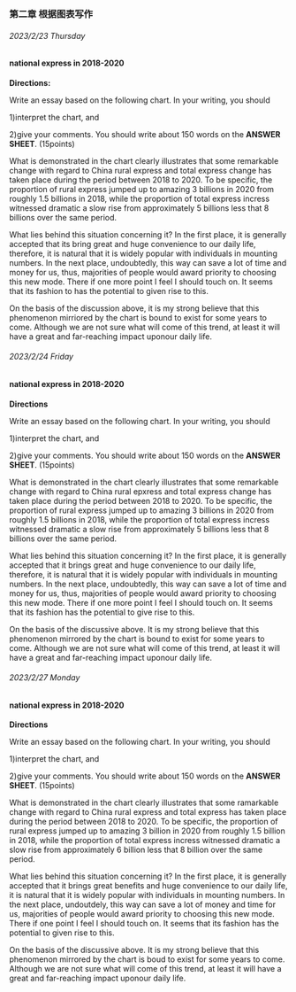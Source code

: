 ### 第二章 根据图表写作



###### 2023/2/23 Thursday

#### national express in 2018-2020

 **Directions:**

Write an essay based on the following chart. In your writing, you should

1)interpret the chart, and

2)give your comments.
 You should write about 150 words on the **ANSWER SHEET**. (15points)



What is demonstrated in the chart clearly illustrates that some remarkable change with regard to China rural express and total express change has taken place during the period between 2018 to 2020. To be specific, the proportion of rural express jumped up to amazing 3 billions in 2020 from roughly 1.5 billions in 2018, while the proportion of total express incress witnessed dramatic a slow rise from approximately 5 billions less that 8 billions over the same period.

What lies behind this situation concerning it? In the first place, it is generally accepted that its bring great and huge convenience to our daily life, therefore, it is natural that it is widely popular with individuals in mounting numbers. In the next place, undoubtedly, this way can save a lot of time and money for us, thus, majorities of people would award priority to choosing this new mode. There if one more point I feel I should touch on. It seems that its fashion to has the potential to given rise to this.

On the basis of the discussion above, it is my strong believe that this phenomenon mirriored by the chart is bound to exist for some years to come. Although we are not sure what will come of this trend, at least it will have a great and far-reaching impact uponour daily life.



###### 2023/2/24 Friday

#### national express in 2018-2020

**Directions**

Write an essay based on the following chart. In your writing, you should

1)interpret the chart, and

2)give your comments.
 You should write about 150 words on the **ANSWER SHEET**. (15points)



What is demonstrated in the chart clearly illustrates that some remarkable change with regard to China rural epxress and total express change has taken place during the period between 2018 to 2020. To be specific, the proportion of rural express jumped up to amazing 3 billions in 2020 from roughly 1.5 billions in 2018, while the proportion of total express incress witnessed dramatic a slow rise from approximately 5 billions less that 8 billions over the same period.

What lies behind this situation concerning it? In the first place, it is generally accepted that it brings great and huge convenience to our daily life, therefore, it is natural that it is widely popular with individuals in mounting numbers. In the next place, undoubtedly, this way can save a lot of time and money for us, thus, majorities of people would award priority to choosing this new mode. There if one more point I feel I should touch on. It seems that its fashion has the potential to give rise to this.

On the basis of the discussive above. It is my strong believe that this phenomenon mirrored by the chart is bound to exist for some years to come. Although we are not sure what will come of this trend, at least it will have a great and far-reaching impact uponour daily life.



###### 2023/2/27 Monday

#### national express in 2018-2020

**Directions**

Write an essay based on the following chart. In your writing, you should

1)interpret the chart, and

2)give your comments.
 You should write about 150 words on the **ANSWER SHEET**. (15points)



What is demonstrated in the chart clearly illustrates that some ramarkable change with regard to China rural express and total express has taken place during the period between 2018 to 2020. To be specific, the proportion of rural express jumped up to amazing 3 billion in 2020 from roughly 1.5 billion in 2018, while the proportion of total express incress witnessed dramatic a slow rise from approximately 6 billion less that    8 billion over the same period.

What lies behind this situation concerning it? In the first place, it is generally accepted that it brings great benefits and huge convenience to our daily life, it is natural that it is widely popular with individuals in mounting numbers. In the next place, undoutdely, this way can save a lot of money and time for us, majorities of people would award priority to choosing this new mode. There if one point I feel I should touch on. It seems that its fashion has the potential to given rise to this.

On the basis of the discussive above. It is my strong believe that this phenomenon mirrored by the chart is boud to exist for some years to come. Although we are not sure what will come of this trend, at least it will have a great and far-reaching impact uponour daily life.

